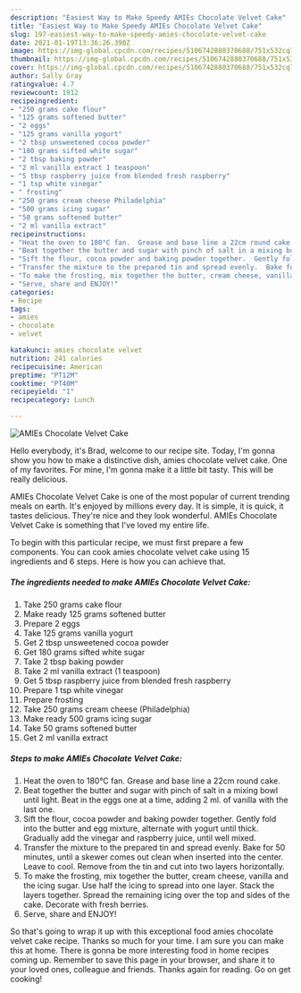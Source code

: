 ```yaml
---
description: "Easiest Way to Make Speedy AMIEs Chocolate Velvet Cake"
title: "Easiest Way to Make Speedy AMIEs Chocolate Velvet Cake"
slug: 197-easiest-way-to-make-speedy-amies-chocolate-velvet-cake
date: 2021-01-19T13:36:26.390Z
image: https://img-global.cpcdn.com/recipes/5106742880370688/751x532cq70/amies-chocolate-velvet-cake-recipe-main-photo.jpg
thumbnail: https://img-global.cpcdn.com/recipes/5106742880370688/751x532cq70/amies-chocolate-velvet-cake-recipe-main-photo.jpg
cover: https://img-global.cpcdn.com/recipes/5106742880370688/751x532cq70/amies-chocolate-velvet-cake-recipe-main-photo.jpg
author: Sally Gray
ratingvalue: 4.7
reviewcount: 1912
recipeingredient:
- "250 grams cake flour"
- "125 grams softened butter"
- "2 eggs"
- "125 grams vanilla yogurt"
- "2 tbsp unsweetened cocoa powder"
- "180 grams sifted white sugar"
- "2 tbsp baking powder"
- "2 ml vanilla extract 1 teaspoon"
- "5 tbsp raspberry juice from blended fresh raspberry"
- "1 tsp white vinegar"
- " frosting"
- "250 grams cream cheese Philadelphia"
- "500 grams icing sugar"
- "50 grams softened butter"
- "2 ml vanilla extract"
recipeinstructions:
- "Heat the oven to 180°C fan.  Grease and base line a 22cm round cake."
- "Beat together the butter and sugar with pinch of salt in a mixing bowl until light.  Beat in the eggs one at a time, adding 2 ml. of vanilla with the last one."
- "Sift the flour, cocoa powder and baking powder together.  Gently fold into the butter and egg mixture, alternate with yogurt until thick.  Gradually add the vinegar and raspberry juice, until well mixed."
- "Transfer the mixture to the prepared tin and spread evenly.  Bake for 50 minutes, until a skewer comes out clean when inserted into the center.  Leave to cool.  Remove from the tin and cut into two layers horizontally."
- "To make the frosting, mix together the butter, cream cheese, vanilla and the icing sugar.  Use half the icing to spread into one layer.  Stack the layers together.  Spread the remaining icing over the top and sides of the cake.  Decorate with fresh berries."
- "Serve, share and ENJOY!"
categories:
- Recipe
tags:
- amies
- chocolate
- velvet

katakunci: amies chocolate velvet 
nutrition: 241 calories
recipecuisine: American
preptime: "PT12M"
cooktime: "PT40M"
recipeyield: "1"
recipecategory: Lunch

---
```



![AMIEs Chocolate Velvet Cake](https://img-global.cpcdn.com/recipes/5106742880370688/751x532cq70/amies-chocolate-velvet-cake-recipe-main-photo.jpg)

Hello everybody, it's Brad, welcome to our recipe site. Today, I'm gonna show you how to make a distinctive dish, amies chocolate velvet cake. One of my favorites. For mine, I'm gonna make it a little bit tasty. This will be really delicious.



AMIEs Chocolate Velvet Cake is one of the most popular of current trending meals on earth. It's enjoyed by millions every day. It is simple, it is quick, it tastes delicious. They're nice and they look wonderful. AMIEs Chocolate Velvet Cake is something that I've loved my entire life.


To begin with this particular recipe, we must first prepare a few components. You can cook amies chocolate velvet cake using 15 ingredients and 6 steps. Here is how you can achieve that.

<!--inarticleads1-->

##### The ingredients needed to make AMIEs Chocolate Velvet Cake:

1. Take 250 grams cake flour
1. Make ready 125 grams softened butter
1. Prepare 2 eggs
1. Take 125 grams vanilla yogurt
1. Get 2 tbsp unsweetened cocoa powder
1. Get 180 grams sifted white sugar
1. Take 2 tbsp baking powder
1. Take 2 ml vanilla extract (1 teaspoon)
1. Get 5 tbsp raspberry juice from blended fresh raspberry
1. Prepare 1 tsp white vinegar
1. Prepare  frosting
1. Take 250 grams cream cheese (Philadelphia)
1. Make ready 500 grams icing sugar
1. Take 50 grams softened butter
1. Get 2 ml vanilla extract




<!--inarticleads2-->

##### Steps to make AMIEs Chocolate Velvet Cake:

1. Heat the oven to 180°C fan.  Grease and base line a 22cm round cake.
1. Beat together the butter and sugar with pinch of salt in a mixing bowl until light.  Beat in the eggs one at a time, adding 2 ml. of vanilla with the last one.
1. Sift the flour, cocoa powder and baking powder together.  Gently fold into the butter and egg mixture, alternate with yogurt until thick.  Gradually add the vinegar and raspberry juice, until well mixed.
1. Transfer the mixture to the prepared tin and spread evenly.  Bake for 50 minutes, until a skewer comes out clean when inserted into the center.  Leave to cool.  Remove from the tin and cut into two layers horizontally.
1. To make the frosting, mix together the butter, cream cheese, vanilla and the icing sugar.  Use half the icing to spread into one layer.  Stack the layers together.  Spread the remaining icing over the top and sides of the cake.  Decorate with fresh berries.
1. Serve, share and ENJOY!




So that's going to wrap it up with this exceptional food amies chocolate velvet cake recipe. Thanks so much for your time. I am sure you can make this at home. There is gonna be more interesting food in home recipes coming up. Remember to save this page in your browser, and share it to your loved ones, colleague and friends. Thanks again for reading. Go on get cooking!
